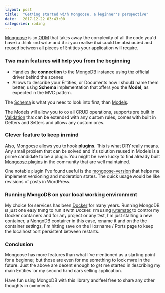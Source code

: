 ```yaml
---
layout: post
title:  "Getting started with Mongoose, a beginner's perspective"
date:   2017-12-22 03:43:00
categories: coding
---
```

<p><a href="https://mongoosejs.com/">Mongoose</a> is an <abbr title="Object Document Mapper">ODM</abbr> that takes away the complexity of all the code you'd have to think and write and that you realise that could be abstracted and reused between all pieces of Entities your application will require.</p>

<h3>Two main features will help you from the beginning</h3>

<ul>
<li>Handles the <b>connection</b> to the MongoDB instance using the official driver behind the scenes</li>
<li>Allows to describe your Entities, or Documents how I should name them better, using <b>Schema</b> implementation that offers you the <b>Model</b>, as expected in the MVC pattern.</li>
</ul>

<p>The <a href="http://mongoosejs.com/docs/guide.html">Schema</a> is what you need to look into first, than <a href="http://mongoosejs.com/docs/models.html">Models</a>.</p>

<p>The Models will allow you to do all CRUD operations, supports pre built in <a href="http://mongoosejs.com/docs/validation.html">Validation</a> that can be extended with any custom rules, comes with built in Getters and Setters and allows any custom ones.</p>

<h3>Clever feature to keep in mind</h3>

<p>Also, Mongoose allows you to hook <b>plugins</b>. This is what DRY really means. Any small problem that can be solved and it's solution reused in Models is a prime candidate to be a plugin. You might be even lucky to find already built <a href="https://www.npmjs.com/search?q=mongoose&amp;page=1&amp;ranking=optimal">Mongoose plugins</a> in the community that are well maintained.</p>

<p>One notable plugin I've found useful is the <a href="https://www.npmjs.com/package/mongoose-version">mongoose-version</a> that helps me implement versioning and moderation states. The quick usage would be like revisions of posts in WordPress.</p>

<h3>Running MongoDB on your local working environment</h3>

<p>My choice for services has been <a href="https://store.docker.com/search?type=edition&amp;offering=community">Docker</a> for many years. Running MongoDB is just one easy thing to run it with Docker. I'm using <a href="https://github.com/docker/kitematic/releases">Kitematic</a> to control my Docker containers and for any project or any test, I'm just starting a new container, a MongoDB container in this case, rename it and on the the container settings, I'm hitting save on the Hostname / Ports page to keep the localhost port persistent between restarts.</p>

<h3>Conclusion</h3>

<p>Mongoose has more features than what I've mentioned as a starting point for a beginner, but those are even for me something to look more in the future. Just the above are decent enough to get me started in describing my main Entities for my second hand cars selling application.</p>

<p>Have fun using MongoDB with this library and feel free to share any other thoughts in comments.</p>
